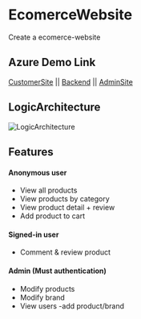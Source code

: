 # EcomerceWebsite
Create a ecomerce-website

## Azure Demo Link
[CustomerSite](https://customersite-lethong0497.azurewebsites.net/) || [Backend](https://backend-lethong0497.azurewebsites.net/) || [AdminSite](https://salethong0497.z23.web.core.windows.net/)

## LogicArchitecture

![LogicArchitecture](TheFakeShop.Design/Structure.png)
## Features
#### Anonymous user
- View all products
- View products by category
- View product detail + review
- Add product to cart
#### Signed-in user
- Comment & review product
#### Admin (Must authentication)
- Modify products
- Modify brand
- View users
-add product/brand


